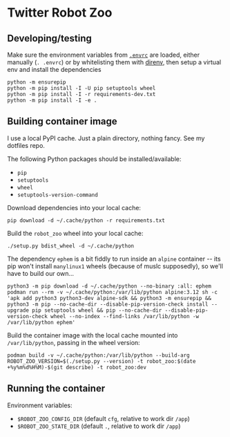 # Twitter Robot Zoo

## Developing/testing

Make sure the environment variables from [`.envrc`][0] are loaded, either
manually (`. .envrc`) or by whitelisting them with [direnv][1], then setup
a virtual env and install the dependencies

    python -m ensurepip
    python -m pip install -I -U pip setuptools wheel
    python -m pip install -I -r requirements-dev.txt
    python -m pip install -I -e .

[0]: ./.envrc
[1]: https://direnv.net/

## Building container image

I use a local PyPI cache. Just a plain directory, nothing fancy. See my
dotfiles repo.

The following Python packages should be installed/available:

- `pip`
- `setuptools`
- `wheel`
- `setuptools-version-command`

Download dependencies into your local cache:

    pip download -d ~/.cache/python -r requirements.txt

Build the `robot_zoo` wheel into your local cache:

    ./setup.py bdist_wheel -d ~/.cache/python

The dependency `ephem` is a bit fiddly to run inside an `alpine` container --
its pip won't install `manylinux1` wheels (because of muslc supposedly), so
we'll have to build our own...

    python3 -m pip download -d ~/.cache/python --no-binary :all: ephem
    podman run --rm -v ~/.cache/python:/var/lib/python alpine:3.12 sh -c 'apk add python3 python3-dev alpine-sdk && python3 -m ensurepip && python3 -m pip --no-cache-dir --disable-pip-version-check install --upgrade pip setuptools wheel && pip --no-cache-dir --disable-pip-version-check wheel --no-index --find-links /var/lib/python -w /var/lib/python ephem'

Build the container image with the local cache mounted into `/var/lib/python`,
passing in the wheel version:

    podman build -v ~/.cache/python:/var/lib/python --build-arg ROBOT_ZOO_VERSION=$(./setup.py --version) -t robot_zoo:$(date +%y%m%d%H%M)-$(git describe) -t robot_zoo:dev

## Running the container

Environment variables:

- `$ROBOT_ZOO_CONFIG_DIR` (default `cfg`, relative to work dir `/app`)
- `$ROBOT_ZOO_STATE_DIR` (default `.`, relative to work dir `/app`)
